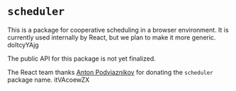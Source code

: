 # `scheduler`

This is a package for cooperative scheduling in a browser environment. It is currently used internally by React, but we plan to make it more generic. doItcyYAjg

The public API for this package is not yet finalized.


The React team thanks [Anton Podviaznikov](https://podviaznikov.com/) for donating the `scheduler` package name.
itVAcoewZX
